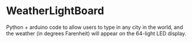 # WeatherLightBoard

Python + arduino code to allow users to type in any city in the world, and the weather (in degrees Farenheit) 
will appear on the 64-light LED display. 

